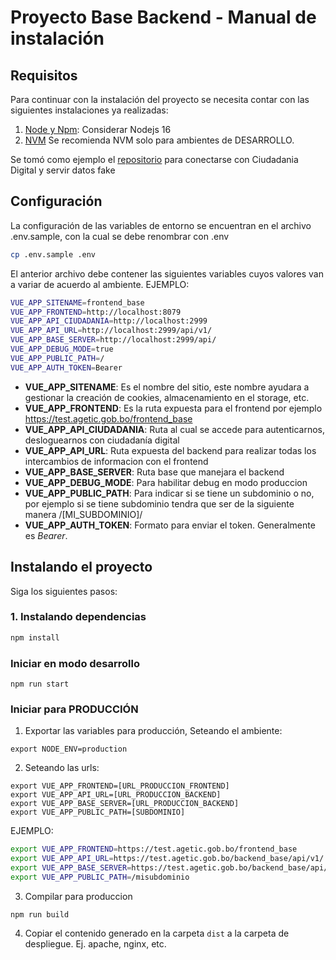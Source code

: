 # Proyecto Base Backend - Manual de instalación

## Requisitos

Para continuar con la instalación del proyecto se necesita contar con las siguientes instalaciones ya realizadas:

1. [Node y Npm](https://github.com/nodesource/distributions/blob/master/README.md): Considerar Nodejs 16
2. [NVM](https://github.com/nvm-sh/nvm) Se recomienda NVM solo para ambientes de DESARROLLO.

Se tomó como ejemplo el [repositorio](https://gitlab.agetic.gob.bo/agetic/backend-base-nestjs) para conectarse con Ciudadania Digital y servir datos fake

## Configuración 

La configuración de las variables de entorno se encuentran en el archivo .env.sample, con la cual se debe renombrar con .env

```bash
cp .env.sample .env
```
El anterior archivo debe contener las siguientes variables cuyos valores van a variar de acuerdo al ambiente. EJEMPLO:

```bash
VUE_APP_SITENAME=frontend_base
VUE_APP_FRONTEND=http://localhost:8079
VUE_APP_API_CIUDADANIA=http://localhost:2999
VUE_APP_API_URL=http://localhost:2999/api/v1/
VUE_APP_BASE_SERVER=http://localhost:2999/api/
VUE_APP_DEBUG_MODE=true
VUE_APP_PUBLIC_PATH=/
VUE_APP_AUTH_TOKEN=Bearer
```

- **VUE_APP_SITENAME**: Es el nombre del sitio, este nombre ayudara a gestionar la creación de cookies, almacenamiento en el storage, etc.
- **VUE_APP_FRONTEND**: Es la ruta expuesta para el frontend por ejemplo https://test.agetic.gob.bo/frontend_base
- **VUE_APP_API_CIUDADANIA**: Ruta al cual se accede para autenticarnos, desloguearnos con ciudadanía digital
- **VUE_APP_API_URL**: Ruta expuesta del backend para realizar todas los intercambios de informacion con el frontend
- **VUE_APP_BASE_SERVER**: Ruta base que manejara el backend
- **VUE_APP_DEBUG_MODE**: Para habilitar debug en modo produccion
- **VUE_APP_PUBLIC_PATH**: Para indicar si se tiene un subdominio o no, por ejemplo si se tiene subdominio tendra que ser de la siguiente manera /[MI_SUBDOMINIO]/
- **VUE_APP_AUTH_TOKEN**: Formato para enviar el token. Generalmente es *Bearer*.


## Instalando el proyecto

Siga los siguientes pasos:

### 1. Instalando dependencias

``` bash
npm install
```
### Iniciar en modo desarrollo

```
npm run start
```

### Iniciar para PRODUCCIÓN

1. Exportar las variables para producción, Seteando el ambiente:
```
export NODE_ENV=production
```

2. Seteando las  urls:

```
export VUE_APP_FRONTEND=[URL_PRODUCCION_FRONTEND]
export VUE_APP_API_URL=[URL_PRODUCCION_BACKEND]
export VUE_APP_BASE_SERVER=[URL_PRODUCCION_BACKEND]
export VUE_APP_PUBLIC_PATH=[SUBDOMINIO]
```

EJEMPLO:

```sh
export VUE_APP_FRONTEND=https://test.agetic.gob.bo/frontend_base
export VUE_APP_API_URL=https://test.agetic.gob.bo/backend_base/api/v1/
export VUE_APP_BASE_SERVER=https://test.agetic.gob.bo/backend_base/api/
export VUE_APP_PUBLIC_PATH=/misubdominio
```

3. Compilar para produccion

```
npm run build
```

4. Copiar el contenido generado en la carpeta `dist` a la carpeta de despliegue. Ej. apache, nginx, etc.
